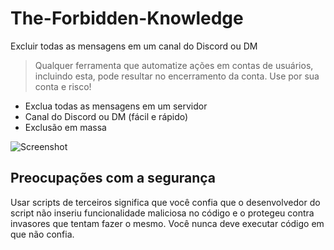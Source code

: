 # The-Forbidden-Knowledge
Excluir todas as mensagens em um canal do Discord ou DM

> Qualquer ferramenta que automatize ações em contas de usuários, incluindo esta, pode resultar no encerramento da conta.
> Use por sua conta e risco!

- Exclua todas as mensagens em um servidor
- Canal do Discord ou DM (fácil e rápido)
- Exclusão em massa
  
![Screenshot](https://media.discordapp.net/attachments/1245556314923601960/1247194633130213446/image.png?ex=665f2404&is=665dd284&hm=4d5182c71e31581bb4ebae928a9dc9f6116bba43c46b9ee4d7fad9cf52f2cf76&=&format=webp&quality=lossless&width=647&height=426)

## Preocupações com a segurança
Usar scripts de terceiros significa que você confia que o desenvolvedor do script não inseriu funcionalidade maliciosa no código e o protegeu contra invasores que tentam fazer o mesmo. Você nunca deve executar código em que não confia.

